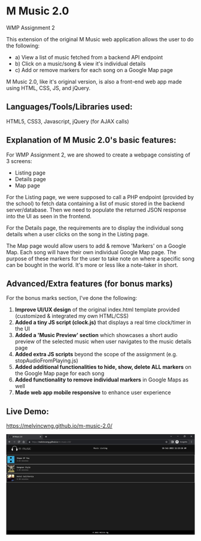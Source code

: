 # M Music 2.0

WMP Assignment 2

This extension of the original M Music web application allows the user to do the following:

- a) View a list of music fetched from a backend API endpoint
- b) Click on a music/song & view it's individual details
- c) Add or remove markers for each song on a Google Map page

M Music 2.0, like it's original version, is also a front-end web app made using HTML, CSS, JS, and jQuery.

## Languages/Tools/Libraries used:

HTML5, CSS3, Javascript, jQuery (for AJAX calls)

## Explanation of M Music 2.0's basic features:

For WMP Assignment 2, we are showed to create a webpage consisting of 3 screens:

- Listing page
- Details page
- Map page

For the Listing page, we were supposed to call a PHP endpoint (provided by the school) to fetch data containing a list of music stored in the backend server/database. Then we need to populate the returned JSON response into the UI as seen in the frontend.

For the Details page, the requirements are to display the individual song details when a user clicks on the song in the Listing page.

The Map page would allow users to add & remove 'Markers' on a Google Map. Each song will have their own individual Google Map page. The purpose of these markers for the user to take note on where a specific song can be bought in the world. It's more or less like a note-taker in short.

## Advanced/Extra features (for bonus marks)

For the bonus marks section, I've done the following:

1. **Improve UI/UX design** of the original index.html template provided (customized & integrated my own HTML/CSS)
2. **Added a tiny JS script (clock.js)** that displays a real time clock/timer in the UI
3. **Added a 'Music Preview' section** which showcases a short audio preview of the selected music when user navigates to the music details page
4. **Added extra JS scripts** beyond the scope of the assignment (e.g. stopAudioFromPlaying.js)
5. **Added additional functionalities to hide, show, delete ALL markers** on the Google Map page for each song
6. **Added functionality to remove individual markers** in Google Maps as well
7. **Made web app mobile responsive** to enhance user experience

## Live Demo:

https://melvincwng.github.io/m-music-2.0/

<img src="./assets/img/demo.jpg" />

